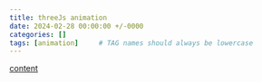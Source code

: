 ```yaml
---
title: threeJs animation
date: 2024-02-28 00:00:00 +/-0000
categories: []
tags: [animation]     # TAG names should always be lowercase
---
```


[content](//127.0.0.1:4000/assets/threeJs/index.html)

